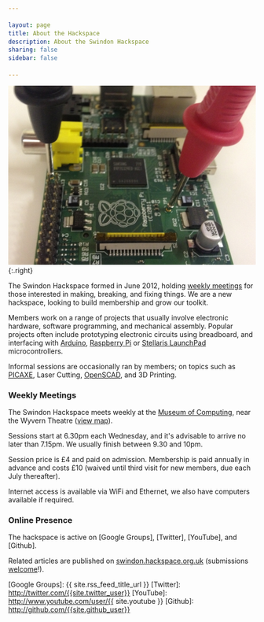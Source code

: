 ```yaml
---

layout: page
title: About the Hackspace
description: About the Swindon Hackspace
sharing: false
sidebar: false

---
```



![TestPi](testpi.jpg){:.right}

The Swindon Hackspace formed in June 2012, holding [weekly meetings](#weekly-meetings) for those interested in making, breaking, and fixing things.  We are a new hackspace, looking to build membership and grow our toolkit.

Members work on a range of projects that usually involve electronic hardware, software programming, and mechanical assembly.  Popular projects often include prototyping electronic circuits using breadboard, and interfacing with [Arduino], [Raspberry Pi] or [Stellaris LaunchPad] microcontrollers.

Informal sessions are occasionally ran by members; on topics such as [PICAXE], Laser Cutting, [OpenSCAD], and 3D Printing.

[PICAXE]: http://www.picaxe.com
[OpenSCAD]: http://www.openscad.org

[Arduino]: http://www.arduino.cc
[Raspberry Pi]: http://www.raspberrypi.org
[Stellaris LaunchPad]: http://www.ti.com/ww/en/launchpad/stellaris_head.html


### Weekly Meetings

The Swindon Hackspace meets weekly at the [Museum of Computing], near the Wyvern Theatre ([view map]).

Sessions start at 6.30pm each Wednesday, and it's advisable to arrive no later than 7.15pm.  We usually finish between 9.30 and 10pm.

Session price is &pound;4 and paid on admission.  Membership is paid annually in advance and costs &pound;10 (waived until third visit for new members, due each July thereafter).

Internet access is available via WiFi and Ethernet, we also have computers available if required.


### Online Presence

The hackspace is active on [Google Groups], [Twitter], [YouTube], and [Github].

Related articles are published on [swindon.hackspace.org.uk][] (submissions [welcome]!).

[Museum of Computing]: http://museumofcomputing.org.uk
[view map]: http://maps.google.co.uk/?q=The+Museum+Of+Computing&cid=1649343045243643722

[Google Groups]: {{ site.rss_feed_title_url }}
[Twitter]: http://twitter.com/{{site.twitter_user}}
[YouTube]: http://www.youtube.com/user/{{ site.youtube }}
[Github]: http://github.com/{{site.github_user}}

[swindon.hackspace.org.uk]: http://swindon.hackspace.org.uk
[welcome]: https://github.com/snhack/snhack.github.com/blob/source/source/README.md